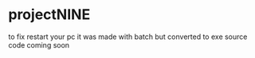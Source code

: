 # projectNINE
to fix restart your pc
it was made with batch but converted to exe
source code coming soon
